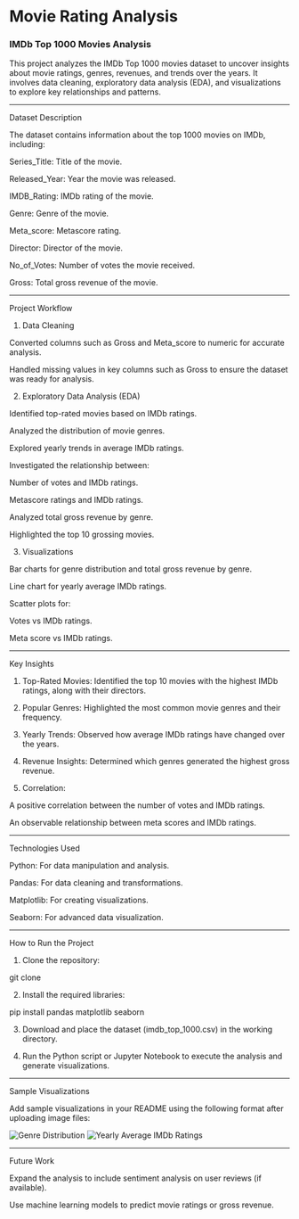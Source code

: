 # Movie Rating Analysis
### IMDb Top 1000 Movies Analysis

This project analyzes the IMDb Top 1000 movies dataset to uncover insights about movie ratings, genres, revenues, and trends over the years. It involves data cleaning, exploratory data analysis (EDA), and visualizations to explore key relationships and patterns.


---

Dataset Description

The dataset contains information about the top 1000 movies on IMDb, including:

Series_Title: Title of the movie.

Released_Year: Year the movie was released.

IMDB_Rating: IMDb rating of the movie.

Genre: Genre of the movie.

Meta_score: Metascore rating.

Director: Director of the movie.

No_of_Votes: Number of votes the movie received.

Gross: Total gross revenue of the movie.



---

Project Workflow

1. Data Cleaning

Converted columns such as Gross and Meta_score to numeric for accurate analysis.

Handled missing values in key columns such as Gross to ensure the dataset was ready for analysis.


2. Exploratory Data Analysis (EDA)

Identified top-rated movies based on IMDb ratings.

Analyzed the distribution of movie genres.

Explored yearly trends in average IMDb ratings.

Investigated the relationship between:

Number of votes and IMDb ratings.

Metascore ratings and IMDb ratings.


Analyzed total gross revenue by genre.

Highlighted the top 10 grossing movies.


3. Visualizations

Bar charts for genre distribution and total gross revenue by genre.

Line chart for yearly average IMDb ratings.

Scatter plots for:

Votes vs IMDb ratings.

Meta score vs IMDb ratings.




---

Key Insights

1. Top-Rated Movies: Identified the top 10 movies with the highest IMDb ratings, along with their directors.


2. Popular Genres: Highlighted the most common movie genres and their frequency.


3. Yearly Trends: Observed how average IMDb ratings have changed over the years.


4. Revenue Insights: Determined which genres generated the highest gross revenue.


5. Correlation:

A positive correlation between the number of votes and IMDb ratings.

An observable relationship between meta scores and IMDb ratings.





---

Technologies Used

Python: For data manipulation and analysis.

Pandas: For data cleaning and transformations.

Matplotlib: For creating visualizations.

Seaborn: For advanced data visualization.



---

How to Run the Project

1. Clone the repository:

git clone <repository-link>


2. Install the required libraries:

pip install pandas matplotlib seaborn


3. Download and place the dataset (imdb_top_1000.csv) in the working directory.


4. Run the Python script or Jupyter Notebook to execute the analysis and generate visualizations.




---

Sample Visualizations

Add sample visualizations in your README using the following format after uploading image files:

![Genre Distribution](path/to/genre_distribution.png)
![Yearly Average IMDb Ratings](path/to/yearly_avg_ratings.png)


---

Future Work

Expand the analysis to include sentiment analysis on user reviews (if available).

Use machine learning models to predict movie ratings or gross revenue.


